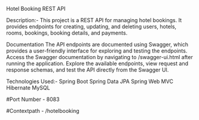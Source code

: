 
Hotel Booking REST API

Description:-
This project is a REST API for managing hotel bookings. It provides endpoints for creating, updating, and deleting users, hotels, rooms, bookings, booking details, and payments.

Documentation
The API endpoints are documented using Swagger, which provides a user-friendly interface for exploring and testing the endpoints.
Access the Swagger documentation by navigating to /swagger-ui.html after running the application.
Explore the available endpoints, view request and response schemas, and test the API directly from the Swagger UI.

Technologies Used:-
Spring Boot
Spring Data JPA
Spring Web MVC
Hibernate
MySQL 



#Port Number - 8083

#Contextpath - /hotelbooking
